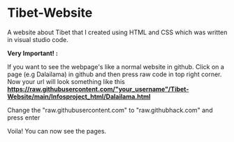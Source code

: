 # Tibet-Website
A website about Tibet that I created using HTML and CSS which was written in visual studio code.

<b>Very Important! : </b>

If you want to see the webpage's like a normal website in github. Click on a page (e.g Dalailama) in github and then press raw code in top right corner. Now your url will look something like this 
<b>https://raw.githubusercontent.com/"your_username"/Tibet-Website/main/Infosproject_html/Dalailama.html</b>

Change the "raw.githubusercontent.com" to "raw.githubhack.com" and press enter

Voila! You can now see the pages.
